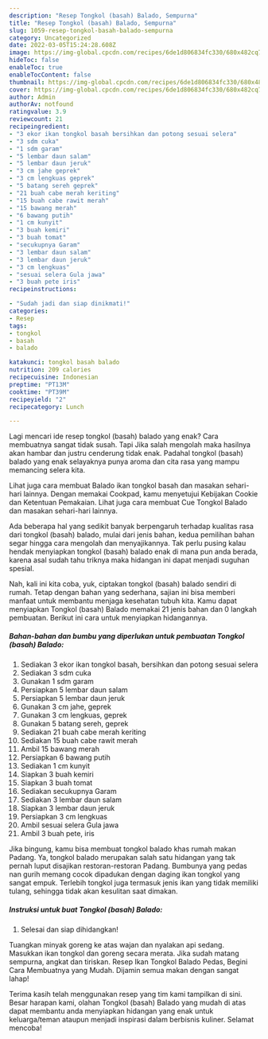 ```yaml
---
description: "Resep Tongkol (basah) Balado, Sempurna"
title: "Resep Tongkol (basah) Balado, Sempurna"
slug: 1059-resep-tongkol-basah-balado-sempurna
category: Uncategorized
date: 2022-03-05T15:24:28.608Z
image: https://img-global.cpcdn.com/recipes/6de1d806834fc330/680x482cq70/tongkol-basah-balado-foto-resep-utama.jpg
hideToc: false
enableToc: true
enableTocContent: false
thumbnail: https://img-global.cpcdn.com/recipes/6de1d806834fc330/680x482cq70/tongkol-basah-balado-foto-resep-utama.jpg
cover: https://img-global.cpcdn.com/recipes/6de1d806834fc330/680x482cq70/tongkol-basah-balado-foto-resep-utama.jpg
author: Admin
authorAv: notfound
ratingvalue: 3.9
reviewcount: 21
recipeingredient:
- "3 ekor ikan tongkol basah bersihkan dan potong sesuai selera"
- "3 sdm cuka"
- "1 sdm garam"
- "5 lembar daun salam"
- "5 lembar daun jeruk"
- "3 cm jahe geprek"
- "3 cm lengkuas geprek"
- "5 batang sereh geprek"
- "21 buah cabe merah keriting"
- "15 buah cabe rawit merah"
- "15 bawang merah"
- "6 bawang putih"
- "1 cm kunyit"
- "3 buah kemiri"
- "3 buah tomat"
- "secukupnya Garam"
- "3 lembar daun salam"
- "3 lembar daun jeruk"
- "3 cm lengkuas"
- "sesuai selera Gula jawa"
- "3 buah pete iris"
recipeinstructions:

- "Sudah jadi dan siap dinikmati!"
categories:
- Resep
tags:
- tongkol
- basah
- balado

katakunci: tongkol basah balado 
nutrition: 209 calories
recipecuisine: Indonesian
preptime: "PT13M"
cooktime: "PT39M"
recipeyield: "2"
recipecategory: Lunch

---
```



Lagi mencari ide resep tongkol (basah) balado yang enak? Cara membuatnya sangat tidak susah. Tapi Jika salah mengolah maka hasilnya akan hambar dan justru cenderung tidak enak. Padahal tongkol (basah) balado yang enak selayaknya punya aroma dan cita rasa yang mampu memancing selera kita.


Lihat juga cara membuat Balado ikan tongkol basah dan masakan sehari-hari lainnya. Dengan memakai Cookpad, kamu menyetujui Kebijakan Cookie dan Ketentuan Pemakaian. Lihat juga cara membuat Cue Tongkol Balado dan masakan sehari-hari lainnya.

Ada beberapa hal yang sedikit banyak berpengaruh terhadap kualitas rasa dari tongkol (basah) balado, mulai dari jenis bahan, kedua pemilihan bahan segar hingga cara mengolah dan menyajikannya. Tak perlu pusing kalau hendak menyiapkan tongkol (basah) balado enak di mana pun anda berada, karena asal sudah tahu triknya maka hidangan ini dapat menjadi suguhan spesial.


Nah, kali ini kita coba, yuk, ciptakan tongkol (basah) balado sendiri di rumah. Tetap dengan bahan yang sederhana, sajian ini bisa memberi manfaat untuk membantu menjaga kesehatan tubuh kita. Kamu dapat menyiapkan Tongkol (basah) Balado memakai 21 jenis bahan dan 0 langkah pembuatan. Berikut ini cara untuk menyiapkan hidangannya.

<!--inarticleads1-->

##### Bahan-bahan dan bumbu yang diperlukan untuk pembuatan Tongkol (basah) Balado:

1. Sediakan 3 ekor ikan tongkol basah, bersihkan dan potong sesuai selera
1. Sediakan 3 sdm cuka
1. Gunakan 1 sdm garam
1. Persiapkan 5 lembar daun salam
1. Persiapkan 5 lembar daun jeruk
1. Gunakan 3 cm jahe, geprek
1. Gunakan 3 cm lengkuas, geprek
1. Gunakan 5 batang sereh, geprek
1. Sediakan 21 buah cabe merah keriting
1. Sediakan 15 buah cabe rawit merah
1. Ambil 15 bawang merah
1. Persiapkan 6 bawang putih
1. Sediakan 1 cm kunyit
1. Siapkan 3 buah kemiri
1. Siapkan 3 buah tomat
1. Sediakan secukupnya Garam
1. Sediakan 3 lembar daun salam
1. Siapkan 3 lembar daun jeruk
1. Persiapkan 3 cm lengkuas
1. Ambil sesuai selera Gula jawa
1. Ambil 3 buah pete, iris


Jika bingung, kamu bisa membuat tongkol balado khas rumah makan Padang. Ya, tongkol balado merupakan salah satu hidangan yang tak pernah luput disajikan restoran-restoran Padang. Bumbunya yang pedas nan gurih memang cocok dipadukan dengan daging ikan tongkol yang sangat empuk. Terlebih tongkol juga termasuk jenis ikan yang tidak memiliki tulang, sehingga tidak akan kesulitan saat dimakan. 

<!--inarticleads2-->

##### Instruksi untuk buat Tongkol (basah) Balado:


1. Selesai dan siap dihidangkan!

Tuangkan minyak goreng ke atas wajan dan nyalakan api sedang. Masukkan ikan tongkol dan goreng secara merata. Jika sudah matang sempurna, angkat dan tiriskan. Resep Ikan Tongkol Balado Pedas, Begini Cara Membuatnya yang Mudah. Dijamin semua makan dengan sangat lahap! 

Terima kasih telah menggunakan resep yang tim kami tampilkan di sini. Besar harapan kami, olahan Tongkol (basah) Balado yang mudah di atas dapat membantu anda menyiapkan hidangan yang enak untuk keluarga/teman ataupun menjadi inspirasi dalam berbisnis kuliner. Selamat mencoba!
